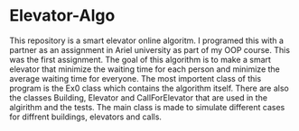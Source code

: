 # Elevator-Algo
This repository is a smart elevator online algoritm.
I programed this with a partner as an assignment in Ariel university as part of my OOP course.
This was the first assignment.
The goal of this algorithm is to make a smart elevator that minimize the waiting time for each person and minimize the average waiting time for everyone.
The most importent class of this program is the Ex0 class which contains the algorithm itself.
There are also the classes Building, Elevator and CallForElevator that are used in the algirithm and the tests.
The main class is made to simulate different cases for diffrent buildings, elevators and calls.
